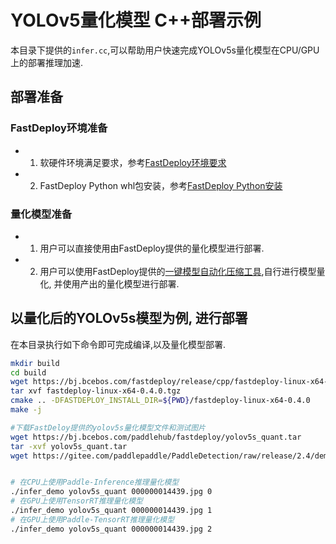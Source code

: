 # YOLOv5量化模型 C++部署示例

本目录下提供的`infer.cc`,可以帮助用户快速完成YOLOv5s量化模型在CPU/GPU上的部署推理加速.

## 部署准备
### FastDeploy环境准备
- 1. 软硬件环境满足要求，参考[FastDeploy环境要求](../../../../../../docs/cn/build_and_install/download_prebuilt_libraries.md)  
- 2. FastDeploy Python whl包安装，参考[FastDeploy Python安装](../../../../../../docs/cn/build_and_install/download_prebuilt_libraries.md)

### 量化模型准备
- 1. 用户可以直接使用由FastDeploy提供的量化模型进行部署.
- 2. 用户可以使用FastDeploy提供的[一键模型自动化压缩工具](../../tools/auto_compression/),自行进行模型量化, 并使用产出的量化模型进行部署.

## 以量化后的YOLOv5s模型为例, 进行部署
在本目录执行如下命令即可完成编译,以及量化模型部署.
```bash
mkdir build
cd build
wget https://bj.bcebos.com/fastdeploy/release/cpp/fastdeploy-linux-x64-0.4.0.tgz
tar xvf fastdeploy-linux-x64-0.4.0.tgz
cmake .. -DFASTDEPLOY_INSTALL_DIR=${PWD}/fastdeploy-linux-x64-0.4.0
make -j

#下载FastDeloy提供的yolov5s量化模型文件和测试图片
wget https://bj.bcebos.com/paddlehub/fastdeploy/yolov5s_quant.tar
tar -xvf yolov5s_quant.tar
wget https://gitee.com/paddlepaddle/PaddleDetection/raw/release/2.4/demo/000000014439.jpg


# 在CPU上使用Paddle-Inference推理量化模型
./infer_demo yolov5s_quant 000000014439.jpg 0
# 在GPU上使用TensorRT推理量化模型
./infer_demo yolov5s_quant 000000014439.jpg 1
# 在GPU上使用Paddle-TensorRT推理量化模型
./infer_demo yolov5s_quant 000000014439.jpg 2
```
